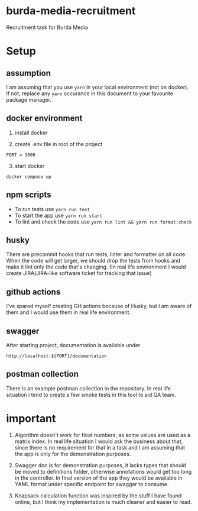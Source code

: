 # burda-media-recruitment

Recruitment task for Burda Media


# Setup

## assumption

I am assuming that you use `yarn` in your local environment (not on docker). If not, replace any `yarn` occurance in this document to your favourite package manager.

## docker environment

1. install docker

2. create .env file in root of the project

```
PORT = 3000
```

3. start docker

```
docker compose up
```

## npm scripts

- To run tests use `yarn run test`
- To start the app use `yarn run start`
- To lint and check the code use `yarn run lint && yarn run format:check`

## husky

There are precommit hooks that run tests, linter and formatter on all code. When the code will get larger, we should drop the tests from hooks and make it lint only the code that's changing. (In real life environment I would create JIRA/JIRA-like software ticket for tracking that issue)

## github actions

I've spared myself creating GH actions because of Husky, but I am aware of them and I would use them in real life environment.

## swagger 

After starting project, documentation is available under 
```
http://localhost:${PORT}/documentation
```

## postman collection

There is an example postman collection in the repository. In real life situation i tend to create a few smoke tests in this tool to aid QA team.

# important

1. Algorithm doesn't work for float numbers, as some values are used as a matrix index. In real life situation I would ask the business about that, since there is no requirement for that in a task and I am assuming that the app is only for the demonstration purposes.

2. Swagger doc is for demonstration purposes, it lacks types that should be moved to definitions folder, otherwise annotations would get too long in the controller. In final version of the app they would be available in YAML format under specific endpoint for swagger to consume.

3. Knapsack calculation function was inspired by the stuff I have found online, but I think my implementation is much cleaner and easier to read.
